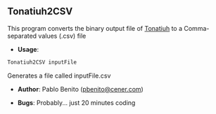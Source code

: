## Tonatiuh2CSV 

This program converts the binary output file of [Tonatiuh](https://github.com/iat-cener/tonatiuh) to a Comma-separated values (.csv) file

* **Usage**: 
``` bash 
Tonatiuh2CSV inputFile 
```
Generates a file called inputFile.csv

* **Author**: Pablo Benito (pbenito@cener.com)

* **Bugs**: Probably... just 20 minutes coding

